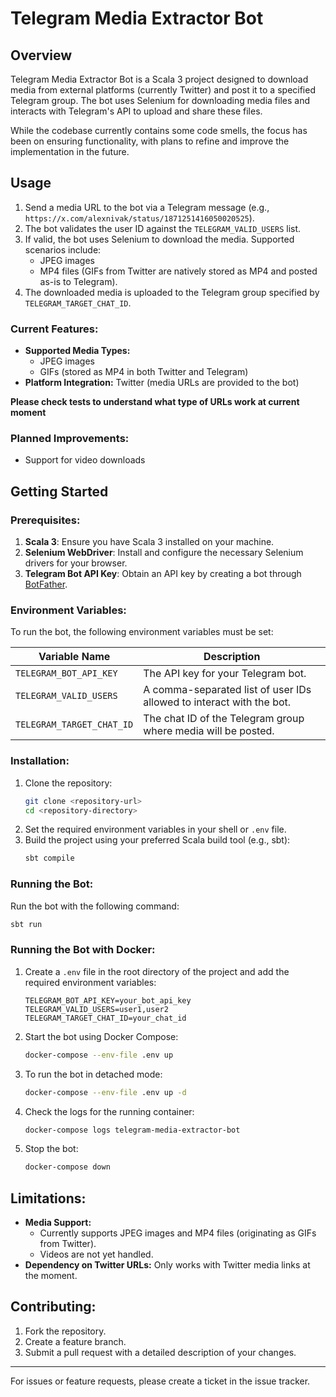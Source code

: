 # Telegram Media Extractor Bot

## Overview

Telegram Media Extractor Bot is a Scala 3 project designed to download media from external platforms (currently Twitter) and post it to a specified Telegram group. The bot uses Selenium for downloading media files and interacts with Telegram's API to upload and share these files.

While the codebase currently contains some code smells, the focus has been on ensuring functionality, with plans to refine and improve the implementation in the future.

## Usage

1. Send a media URL to the bot via a Telegram message (e.g., `https://x.com/alexnivak/status/1871251416050020525`).
2. The bot validates the user ID against the `TELEGRAM_VALID_USERS` list.
3. If valid, the bot uses Selenium to download the media. Supported scenarios include:
    - JPEG images
    - MP4 files (GIFs from Twitter are natively stored as MP4 and posted as-is to Telegram).
4. The downloaded media is uploaded to the Telegram group specified by `TELEGRAM_TARGET_CHAT_ID`.

### Current Features:

- **Supported Media Types:**
    - JPEG images
    - GIFs (stored as MP4 in both Twitter and Telegram)
- **Platform Integration:** Twitter (media URLs are provided to the bot)

__Please check tests to understand what type of URLs work at current moment__

### Planned Improvements:

- Support for video downloads

## Getting Started

### Prerequisites:

1. **Scala 3**: Ensure you have Scala 3 installed on your machine.
2. **Selenium WebDriver**: Install and configure the necessary Selenium drivers for your browser.
3. **Telegram Bot API Key**: Obtain an API key by creating a bot through [BotFather](https://core.telegram.org/bots#botfather).

### Environment Variables:

To run the bot, the following environment variables must be set:

| Variable Name             | Description                                                                                 |
| ------------------------- | ------------------------------------------------------------------------------------------- |
| `TELEGRAM_BOT_API_KEY`    | The API key for your Telegram bot.                                                          |
| `TELEGRAM_VALID_USERS`    | A comma-separated list of user IDs allowed to interact with the bot.                        |
| `TELEGRAM_TARGET_CHAT_ID` | The chat ID of the Telegram group where media will be posted.                               |

### Installation:

1. Clone the repository:
   ```bash
   git clone <repository-url>
   cd <repository-directory>
   ```
2. Set the required environment variables in your shell or `.env` file.
3. Build the project using your preferred Scala build tool (e.g., sbt):
   ```bash
   sbt compile
   ```

### Running the Bot:

Run the bot with the following command:

```bash
sbt run
```

### Running the Bot with Docker:

1. Create a `.env` file in the root directory of the project and add the required environment variables:
   ```env
   TELEGRAM_BOT_API_KEY=your_bot_api_key
   TELEGRAM_VALID_USERS=user1,user2
   TELEGRAM_TARGET_CHAT_ID=your_chat_id
   ```

2. Start the bot using Docker Compose:
   ```bash
   docker-compose --env-file .env up
   ```

3. To run the bot in detached mode:
   ```bash
   docker-compose --env-file .env up -d
   ```

4. Check the logs for the running container:
   ```bash
   docker-compose logs telegram-media-extractor-bot
   ```

5. Stop the bot:
   ```bash
   docker-compose down
   ```

## Limitations:

- **Media Support:**
    - Currently supports JPEG images and MP4 files (originating as GIFs from Twitter).
    - Videos are not yet handled.
- **Dependency on Twitter URLs:** Only works with Twitter media links at the moment.

## Contributing:

1. Fork the repository.
2. Create a feature branch.
3. Submit a pull request with a detailed description of your changes.

---

For issues or feature requests, please create a ticket in the issue tracker.
